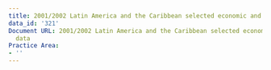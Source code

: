 ```yaml
---
title: 2001/2002 Latin America and the Caribbean selected economic and social data
data_id: '321'
Document URL: 2001/2002 Latin America and the Caribbean selected economic and social
  data
Practice Area:
- ''
---
```


